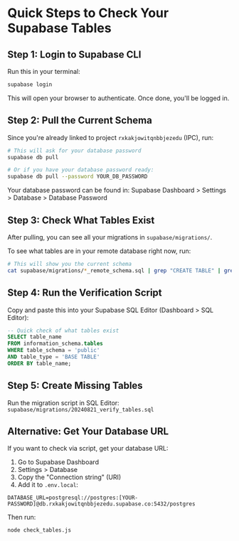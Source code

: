 # Quick Steps to Check Your Supabase Tables

## Step 1: Login to Supabase CLI

Run this in your terminal:
```bash
supabase login
```

This will open your browser to authenticate. Once done, you'll be logged in.

## Step 2: Pull the Current Schema

Since you're already linked to project `rxkakjowitqnbbjezedu` (IPC), run:

```bash
# This will ask for your database password
supabase db pull

# Or if you have your database password ready:
supabase db pull --password YOUR_DB_PASSWORD
```

Your database password can be found in:
Supabase Dashboard > Settings > Database > Database Password

## Step 3: Check What Tables Exist

After pulling, you can see all your migrations in `supabase/migrations/`. 

To see what tables are in your remote database right now, run:

```bash
# This will show you the current schema
cat supabase/migrations/*_remote_schema.sql | grep "CREATE TABLE" | grep -v "IF NOT EXISTS" | cut -d' ' -f3 | sort | uniq
```

## Step 4: Run the Verification Script

Copy and paste this into your Supabase SQL Editor (Dashboard > SQL Editor):

```sql
-- Quick check of what tables exist
SELECT table_name 
FROM information_schema.tables 
WHERE table_schema = 'public' 
AND table_type = 'BASE TABLE'
ORDER BY table_name;
```

## Step 5: Create Missing Tables

Run the migration script in SQL Editor:
`supabase/migrations/20240821_verify_tables.sql`

## Alternative: Get Your Database URL

If you want to check via script, get your database URL:

1. Go to Supabase Dashboard
2. Settings > Database
3. Copy the "Connection string" (URI)
4. Add it to `.env.local`:
```
DATABASE_URL=postgresql://postgres:[YOUR-PASSWORD]@db.rxkakjowitqnbbjezedu.supabase.co:5432/postgres
```

Then run:
```bash
node check_tables.js
```